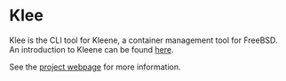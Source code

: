 # Klee

Klee is the CLI tool for Kleene, a container management tool
for FreeBSD. An introduction to Kleene can be found [here](https://kleene.dev/get-started/overview/).

See the [project webpage](https://kleene.dev) for more information.
